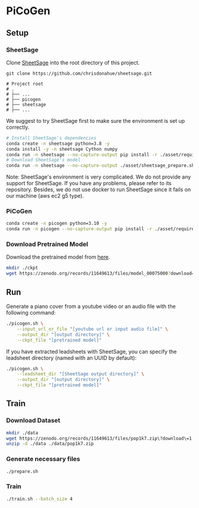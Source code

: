# PiCoGen

## Setup
### SheetSage
Clone [SheetSage](https://github.com/chrisdonahue/sheetsage) into the root directory of this project.
```
git clone https://github.com/chrisdonahue/sheetsage.git

# Project root
# .
# ├── ...
# ├── picogen
# ├── sheetsage
# ├── ...
```
We suggest to try SheetSage first to make sure the environment is set up correctly.
```sh
# Install SheetSage's dependencies
conda create -n sheetsage python=3.8 -y
conda install -y -n sheetsage Cython numpy
conda run -n sheetsage --no-capture-output pip install -r ./asset/requirements_sheetsage.txt
# Download SheetSage's model
conda run -n sheetsage --no-capture-output ./asset/sheetsage_prepare.sh
```
Note: SheetSage's environment is very complicated. We do not provide any support for SheetSage. If you have any problems, please refer to its repository. Besides, we do not use docker to run SheetSage since it fails on our machine (aws ec2 g5 type).

### PiCoGen
```sh
conda create -n picogen python=3.10 -y
conda run -n picogen --no-capture-output pip install -r ./asset/requirements_picogen.txt
```

### Download Pretrained Model
Download the pretrained model from [here](https://zenodo.org/records/11649613/files/model_00075000?download=1).
```sh
mkdir ./ckpt
wget https://zenodo.org/records/11649613/files/model_00075000?download=1 -O ./ckpt/model_00075000
```

## Run
Generate a piano cover from a youtube video or an audio file with the following command:
```sh
./picogen.sh \
    --input_url_or_file "[youtube url or input audio file]" \
    --output_dir "[output directory]" \
    --ckpt_file "[pretrained model]"
```
If you have extracted leadsheets with SheetSage, you can specify the leadsheet directory (named with an UUID by default):
```sh
./picogen.sh \
    --leadsheet_dir "[SheetSage output directory]" \
    --output_dir "[output directory]" \
    --ckpt_file "[pretrained model]"
```


## Train

### Download Dataset
```sh
mkdir ./data
wget https://zenodo.org/records/11649613/files/pop1k7.zip\?download\=1 -O ./data/pop1k7.zip
unzip -d ./data ./data/pop1k7.zip
```

### Generate necessary files
```sh
./prepare.sh
```

### Train
```sh
./train.sh --batch_size 4
```
